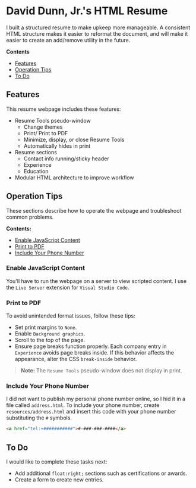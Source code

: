 # David Dunn, Jr.'s HTML Resume

I built a structured resume to make upkeep more manageable. A consistent HTML structure makes it easier to reformat the document, and will make it easier to create an add/remove utility in the future.

**Contents**
- [Features](#features)
- [Operation Tips](#operation-tips)
- [To Do](#to-do)


## Features

This resume webpage includes these features:

- Resume Tools pseudo-window
    - Change themes
    - Print/ Print to PDF
    - Minimize, display, or close Resume Tools
    - Automatically hides in print
- Resume sections
    - Contact info running/sticky header
    - Experience
    - Education
- Modular HTML architecture to improve workflow

## Operation Tips

These sections describe how to operate the webpage and troubleshoot common problems.

**Contents:**
- [Enable JavaScript Content](#enable-javascript-content)
- [Print to PDF](#print-to-pdf)
- [Include Your Phone Number](#include-your-phone-number)

### Enable JavaScript Content

You'll have to run the webpage on a server to view scripted content. I use the `Live Server` extension for `Visual Studio Code`.

### Print to PDF

To avoid unintended format issues, follow these tips:

- Set print margins to `None`.
- Enable `Background graphics`.
- Scroll to the top of the page.
- Ensure page breaks function properly.  Each company entry in `Experience` avoids page breaks inside.  If this behavior affects the appearance, alter the CSS `break-inside` behavior.

> **Note:**
> The `Resume Tools` pseudo-window does not display in print.

### Include Your Phone Number

I did not want to publish my personal phone number online, so I hid it in a file called `address.html`. To include your phone number, create `resources/address.html` and insert this code with your phone number substituting the `#` symbols.

```html
<a href="tel:+###########">#-###-###-####</a>
```

## To Do

I would like to complete these tasks next:

- Add additional `float:right;` sections such as certifications or awards.
- Create a form to create new entries.